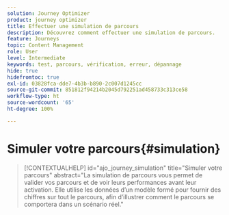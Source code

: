 ```yaml
---
solution: Journey Optimizer
product: journey optimizer
title: Effectuer une simulation de parcours
description: Découvrez comment effectuer une simulation de parcours.
feature: Journeys
topic: Content Management
role: User
level: Intermediate
keywords: test, parcours, vérification, erreur, dépannage
hide: true
hidefromtoc: true
exl-id: 03828fca-dde7-4b3b-b890-2c007d1245cc
source-git-commit: 851812f94214b2045d792251ad458733c313ce58
workflow-type: ht
source-wordcount: '65'
ht-degree: 100%

---
```


# Simuler votre parcours{#simulation}

>[!CONTEXTUALHELP]
>id="ajo_journey_simulation"
>title="Simuler votre parcours"
>abstract="La simulation de parcours vous permet de valider vos parcours et de voir leurs performances avant leur activation. Elle utilise les données d’un modèle formé pour fournir des chiffres sur tout le parcours, afin d’illustrer comment le parcours se comportera dans un scénario réel."
